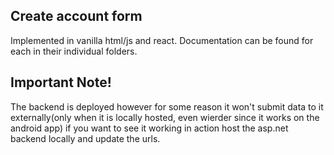## Create account form
Implemented in vanilla html/js and react.
Documentation can be found for each in their individual folders.

## Important Note!
The backend is deployed however for some reason it won't submit data to it externally(only when it is locally hosted, even wierder since it works on the android app) if you want to see it working in action host the asp.net backend locally and update the urls.